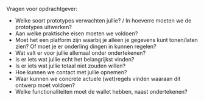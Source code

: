 Vragen voor opdrachtgever:

-	Welke soort prototypes verwachten jullie? / In hoeverre moeten we de prototypes uitwerken?
-	Aan welke praktische eisen moeten we voldoen?
-	Moet het een platform zijn waarbij je alleen je gegevens kunt tonen/laten zien? Of moet je er onderling dingen in kunnen regelen?
-	Wat valt er voor jullie allemaal onder ondertekenen?
-	Is er iets wat jullie echt het belangrijkst vinden?
-	Is er iets wat jullie totaal niet zouden willen?
-	Hoe kunnen we contact met jullie opnemen? 
-	Waar kunnen we concrete actuele (wet)regels vinden waaraan dit ontwerp moet voldoen?
-	Welke functionaliteiten moet de wallet hebben, naast ondertekenen?
